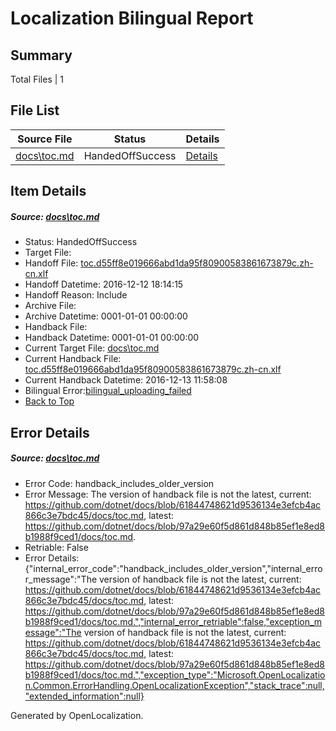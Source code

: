 # <a name='report-top'></a> Localization Bilingual Report

## Summary
 Total Files | 1

## File List
 Source File | Status | Details 
 ----------- | ------ | ------- 
 [docs\toc.md](https://github.com/dotnet/docs/blob/97a29e60f5d861d848b85ef1e8ed8b1988f9ced1/docs/toc.md) | HandedOffSuccess | [Details](#91670fba8891e888de6bb9667d5e5262d4868aaf3407)

## Item Details
##### <a name='91670fba8891e888de6bb9667d5e5262d4868aaf3407'></a> Source: [docs\toc.md](https://github.com/dotnet/docs/blob/97a29e60f5d861d848b85ef1e8ed8b1988f9ced1/docs/toc.md)
* Status: HandedOffSuccess
* Target File: 
* Handoff File: [toc.d55ff8e019666abd1da95f80900583861673879c.zh-cn.xlf](https://github.com/dotnet/docs.handoff/blob/51b6f0d7d25415a866881816073cb76e1f2f57a4/ol-handoff/dotnet/docs.zh-cn/master/ht-p1/toc.d55ff8e019666abd1da95f80900583861673879c.zh-cn.xlf)
* Handoff Datetime: 2016-12-12 18:14:15
* Handoff Reason: Include
* Archive File: 
* Archive Datetime: 0001-01-01 00:00:00
* Handback File: 
* Handback Datetime: 0001-01-01 00:00:00
* Current Target File: [docs\toc.md](https://github.com/dotnet/docs.zh-cn/blob/6546448bf65c3b891824b9e8b7ad8763e1061393/docs/toc.md)
* Current Handback File: [toc.d55ff8e019666abd1da95f80900583861673879c.zh-cn.xlf](https://github.com/dotnet/docs.handback/blob/9a9def3381b16489b54a0698064e808e4cdf60d5/ol-handback/dotnet/docs.zh-cn/master/ht-p1/toc.d55ff8e019666abd1da95f80900583861673879c.zh-cn.xlf)
* Current Handback Datetime: 2016-12-13 11:58:08
* Bilingual Error:[bilingual_uploading_failed](#91670fba8891e888de6bb9667d5e5262d4868aaf3407bilingual_uploading_failed)
* [Back to Top](#report-top)


## Error Details
##### <a name='91670fba8891e888de6bb9667d5e5262d4868aaf3407handback_includes_older_version'></a> Source: [docs\toc.md](#91670fba8891e888de6bb9667d5e5262d4868aaf3407)
* Error Code: handback_includes_older_version
* Error Message: The version of handback file is not the latest, current: https://github.com/dotnet/docs/blob/61844748621d9536134e3efcb4ac866c3e7bdc45/docs/toc.md, latest: https://github.com/dotnet/docs/blob/97a29e60f5d861d848b85ef1e8ed8b1988f9ced1/docs/toc.md.
* Retriable: False
* Error Details: {"internal_error_code":"handback_includes_older_version","internal_error_message":"The version of handback file is not the latest, current: https://github.com/dotnet/docs/blob/61844748621d9536134e3efcb4ac866c3e7bdc45/docs/toc.md, latest: https://github.com/dotnet/docs/blob/97a29e60f5d861d848b85ef1e8ed8b1988f9ced1/docs/toc.md.","internal_error_retriable":false,"exception_message":"The version of handback file is not the latest, current: https://github.com/dotnet/docs/blob/61844748621d9536134e3efcb4ac866c3e7bdc45/docs/toc.md, latest: https://github.com/dotnet/docs/blob/97a29e60f5d861d848b85ef1e8ed8b1988f9ced1/docs/toc.md.","exception_type":"Microsoft.OpenLocalization.Common.ErrorHandling.OpenLocalizationException","stack_trace":null,"extended_information":null}


Generated by OpenLocalization.
